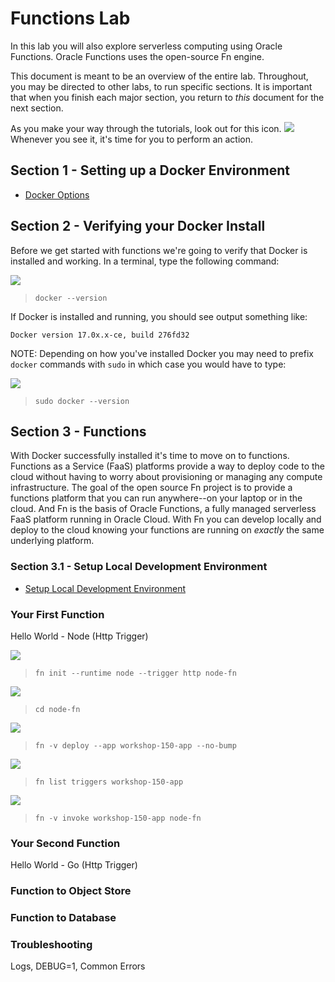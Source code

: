 # Functions Lab

In this lab you will also explore serverless computing using Oracle Functions. 
Oracle Functions uses the open-source Fn engine.

This document is meant to be an overview of the entire lab.  Throughout, you may
be directed to other labs, to run specific sections.  It is important that when
you finish each major section, you return to *this* document for the next
section.

As you make your way through the tutorials, look out for this icon.
![](images/userinput.png) Whenever you see it, it's time for you to
perform an action.

## Section 1 - Setting up a Docker Environment

* [Docker Options](vm.md)

## Section 2 - Verifying your Docker Install

Before we get started with functions we're going to verify that Docker is
installed and working. In a terminal, type the following command:

![](images/userinput.png)
>```
> docker --version
>```

If Docker is installed and running, you should see output something like:

```
Docker version 17.0x.x-ce, build 276fd32
```

NOTE: Depending on how you've installed Docker you may need to prefix `docker`
commands with `sudo` in which case you would have to type:

![](images/userinput.png)
>```
> sudo docker --version
>```

## Section 3 - Functions

With Docker successfully installed it's time to move on to functions.
Functions as a Service (FaaS) platforms provide a way to deploy code to
the cloud without having to worry about provisioning or managing any compute
infrastructure. The goal of the open source Fn project is to provide a functions
platform that you can run anywhere--on your laptop or in the cloud. And Fn is
the basis of Oracle Functions, a fully managed serverless FaaS platform running 
in Oracle Cloud. With Fn you can develop locally and deploy to the cloud 
knowing your functions are running on *exactly* the same underlying platform.


### Section 3.1 - Setup Local Development Environment

* [Setup Local Development Environment](3-1-SetupEnv.md)


### Your First Function

Hello World - Node (Http Trigger)

![](images/userinput.png)
>```
> fn init --runtime node --trigger http node-fn
>```

![](images/userinput.png)
>```
> cd node-fn
>```

![](images/userinput.png)
>```
> fn -v deploy --app workshop-150-app --no-bump
>```

![](images/userinput.png)
>```
> fn list triggers workshop-150-app
>```

![](images/userinput.png)
>```
> fn -v invoke workshop-150-app node-fn
>```


### Your Second Function

Hello World - Go (Http Trigger)



### Function to Object Store



### Function to Database



### Troubleshooting

Logs, DEBUG=1, Common Errors

